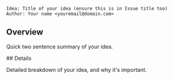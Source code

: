 ```
Idea: Title of your idea (ensure this is in Issue title too)
Author: Your name <youremail@domain.com>
```

## Overview

Quick two sentence summary of your idea.

## Details

Detailed breakdown of your idea, and why it's important.

